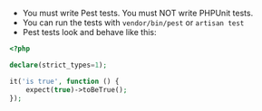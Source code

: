 - You must write Pest tests. You must NOT write PHPUnit tests.
- You can run the tests with `vendor/bin/pest` or `artisan test`
- Pest tests look and behave like this:
```php
<?php

declare(strict_types=1);

it('is true', function () {
    expect(true)->toBeTrue();
});
```
